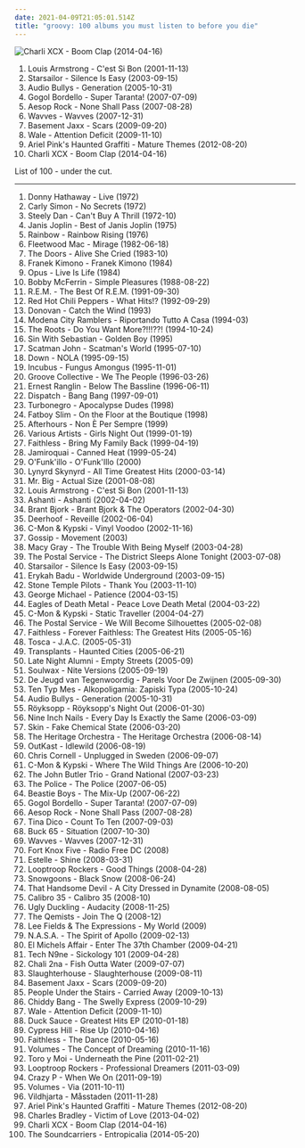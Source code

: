 ```yaml
---
date: 2021-04-09T21:05:01.514Z
title: "groovy: 100 albums you must listen to before you die"
---
```

![Charli XCX - Boom Clap (2014-04-16)](http://coverartarchive.org/release/1d2479b8-43af-41b1-a1ed-bb3fca2dfcaa/7789535178-500.jpg "Charli XCX - Boom Clap (2014-04-16)")
<ol class="albums">
<li data-cover="https://img.discogs.com/8cmTU-QuN5GMSuDjNX65BCwMSgM=/fit-in/500x500/filters:strip_icc():format(jpeg):mode_rgb():quality(90)/discogs-images/R-9638095-1484019100-8094.jpeg.jpg" data-tags="jazz, rock, funk, funky, groovy, rhythm and blues, jecks, louis armstrong, larmstrong, l armstrong" role="button">Louis Armstrong - C'est Si Bon (2001-11-13)</li>
<li data-cover="https://img.discogs.com/jrWVzobDRoF5M8iFRO0_ha-z8PQ=/fit-in/600x592/filters:strip_icc():format(jpeg):mode_rgb():quality(90)/discogs-images/R-434193-1482085620-7376.jpeg.jpg" data-tags="britpop, indie rock" role="button">Starsailor - Silence Is Easy (2003-09-15)</li>
<li data-cover="https://img.discogs.com/JyUzIR0OTnIZcinPHGPfjl8sU0k=/fit-in/600x593/filters:strip_icc():format(jpeg):mode_rgb():quality(90)/discogs-images/R-489923-1415011216-7044.jpeg.jpg" data-tags="electronic" role="button">Audio Bullys - Generation (2005-10-31)</li>
<li data-cover="http://coverartarchive.org/release/30ef723e-c30e-3e1a-91f9-7c290e2837bc/19388524668-500.jpg" data-tags="gypsy punk" role="button">Gogol Bordello - Super Taranta! (2007-07-09)</li>
<li data-cover="http://coverartarchive.org/release/b0885908-cbe2-4e51-95d8-c4f3b9721ad6/2386174869-500.jpg" data-tags="hip-hop" role="button">Aesop Rock - None Shall Pass (2007-08-28)</li>
<li data-cover="http://coverartarchive.org/release/5e883ea3-d5f7-4854-80a2-8b6811e594cd/22248133603-500.jpg" data-tags="rock, funk, noise pop, funky, groovy, trip, jecks, noise-fi, in queue no tracks" role="button">Wavves - Wavves (2007-12-31)</li>
<li data-cover="http://coverartarchive.org/release/e7a50a3c-83df-41ce-a40b-9a9622d65df6/3592774798-500.jpg" data-tags="electronic, house" role="button">Basement Jaxx - Scars (2009-09-20)</li>
<li data-cover="http://coverartarchive.org/release/7fe11570-db06-4d5a-8e53-d841c8cc6b37/6032925292-500.jpg" data-tags="hip hop" role="button">Wale - Attention Deficit (2009-11-10)</li>
<li data-cover="http://coverartarchive.org/release/12860ae7-5d2a-4df7-99df-875efcdd885e/14813410350-500.jpg" data-tags="4ad" role="button">Ariel Pink's Haunted Graffiti - Mature Themes (2012-08-20)</li>
<li data-cover="http://coverartarchive.org/release/1d2479b8-43af-41b1-a1ed-bb3fca2dfcaa/7789535178-500.jpg" data-tags="pop, british, pop rock, synthpop, groovy, boom clap" role="button">Charli XCX - Boom Clap (2014-04-16)</li>
</ol>
List of 100 - under the cut.
<!-- more -->

_________________

<ol class="albums">
<li data-cover="http://coverartarchive.org/release/9518eadb-e69b-4b93-96ee-1912e42ce02a/19105019444-500.jpg" data-tags="soul" role="button">
Donny Hathaway - Live (1972)
</li>
<li data-cover="http://coverartarchive.org/release/2b5ecc67-95dd-412f-9b1b-4ff7a7dd2d35/18378592123-500.jpg" data-tags="pop rock" role="button">
Carly Simon - No Secrets (1972)
</li>
<li data-cover="http://coverartarchive.org/release/3f117e8c-4bb1-3fad-92d8-f931b9102ed1/7039923170-500.jpg" data-tags="70s, steely dan, classic rock, rock" role="button">
Steely Dan - Can't Buy A Thrill (1972-10)
</li>
<li data-cover="http://coverartarchive.org/release/e11be41a-4c71-44a4-ab7f-0185cac15899/6801939905-500.jpg" data-tags="rock, 60s" role="button">
Janis Joplin - Best of Janis Joplin (1975)
</li>
<li data-cover="http://coverartarchive.org/release/22525db3-d015-4b93-aa02-337f89d425fc/8194680005-500.jpg" data-tags="jazz, pop, rock, soul, instrumental, acoustic, motown, funk, funky, groovy, jecks, rainbow, tony carey, mandatory, sacd" role="button">
Rainbow - Rainbow Rising (1976)
</li>
<li data-cover="http://coverartarchive.org/release/308f450a-1fa2-3199-b8d5-db5faa8bd07d/12119763390-500.jpg" data-tags="80s, fleetwood mac" role="button">
Fleetwood Mac - Mirage (1982-06-18)
</li>
<li data-cover="http://coverartarchive.org/release/c322ae93-fa58-453c-9793-ed839e7eb95e/2210990117-500.jpg" data-tags="classic rock, rock" role="button">
The Doors - Alive She Cried (1983-10)
</li>
<li data-cover="http://coverartarchive.org/release/3867f4a3-7017-4ff5-bb14-5a9fc87a1855/8933458638-500.jpg" data-tags="disco, parody, polish" role="button">
Franek Kimono - Franek Kimono (1984)
</li>
<li data-cover="http://coverartarchive.org/release/525068a4-a924-46e6-86e5-70c0d0ed851a/8719481720-500.jpg" data-tags="rock" role="button">
Opus - Live Is Life (1984)
</li>
<li data-cover="https://img.discogs.com/N0yLwGB1N62q6L1sBZX0T-eJ_O8=/fit-in/600x595/filters:strip_icc():format(jpeg):mode_rgb():quality(90)/discogs-images/R-6339568-1416841014-5652.jpeg.jpg" data-tags="jazz, a cappella, vocal, reggae" role="button">
Bobby McFerrin - Simple Pleasures (1988-08-22)
</li>
<li data-cover="http://coverartarchive.org/release/4a4297fd-96f0-4614-b428-1ed7872ad963/16216791116-500.jpg" data-tags="rock, 80s, alternative rock" role="button">
R.E.M. - The Best Of R.E.M. (1991-09-30)
</li>
<li data-cover="http://coverartarchive.org/release/7ce9f37a-2885-43f5-8c36-b6294dbfadf9/26393776128-500.jpg" data-tags="rock, alternative, funk, funk rock" role="button">
Red Hot Chili Peppers - What Hits!? (1992-09-29)
</li>
<li data-cover="https://img.discogs.com/xZwC2Jkr_FDnLqb4L--AHlRNpQw=/fit-in/450x471/filters:strip_icc():format(jpeg):mode_rgb():quality(90)/discogs-images/R-4595417-1436162339-8307.jpeg.jpg" data-tags="60s, donovan" role="button">
Donovan - Catch the Wind (1993)
</li>
<li data-cover="https://img.discogs.com/4_FxyjDVo57EjlJ_9eoKgqblgMI=/fit-in/600x587/filters:strip_icc():format(jpeg):mode_rgb():quality(90)/discogs-images/R-2222785-1270751646.jpeg.jpg" data-tags="folk, riportando tutto a casa" role="button">
Modena City Ramblers - Riportando Tutto A Casa (1994-03)
</li>
<li data-cover="http://coverartarchive.org/release/d24eed93-2be9-43de-b4a6-db00f54208e8/4784243449-500.jpg" data-tags="hip-hop, hip hop, rap" role="button">
The Roots - Do You Want More?!!!??! (1994-10-24)
</li>
<li data-cover="https://img.discogs.com/3BR1aEMex0ZXB5m2mTOR6tDdpNI=/fit-in/600x585/filters:strip_icc():format(jpeg):mode_rgb():quality(90)/discogs-images/R-166083-1260489678.jpeg.jpg" data-tags="funk, groovy" role="button">
Sin With Sebastian - Golden Boy (1995)
</li>
<li data-cover="http://coverartarchive.org/release/191efea3-5ed8-4faf-8f79-bdac547ebaa1/11144299719-500.jpg" data-tags="eurodance" role="button">
Scatman John - Scatman's World (1995-07-10)
</li>
<li data-cover="http://coverartarchive.org/release/20447c55-29ca-4092-8f27-5f3c4099ffad/7852400971-500.jpg" data-tags="sludge metal, stoner metal" role="button">
Down - NOLA (1995-09-15)
</li>
<li data-cover="http://coverartarchive.org/release/b14f5b76-0f8c-3b16-b193-1438299abdea/12785839911-500.jpg" data-tags="funk metal" role="button">
Incubus - Fungus Amongus (1995-11-01)
</li>
<li data-cover="https://img.discogs.com/ivb3G3QP1X2uN9Q2nq9p2Q7loK4=/fit-in/600x530/filters:strip_icc():format(jpeg):mode_rgb():quality(90)/discogs-images/R-56279-1225073615.jpeg.jpg" data-tags="funky, groovy" role="button">
Groove Collective - We The People (1996-03-26)
</li>
<li data-cover="http://coverartarchive.org/release/7f22edfc-4f93-49d0-96f9-8fb7e1c33f94/3400529654-500.jpg" data-tags="jazz, jazz-funk, ska, jamaica" role="button">
Ernest Ranglin - Below The Bassline (1996-06-11)
</li>
<li data-cover="https://img.discogs.com/5gxQ1LoQeHr3HEeoJBkNEdrp8Vo=/fit-in/600x592/filters:strip_icc():format(jpeg):mode_rgb():quality(90)/discogs-images/R-1373145-1572188842-7674.jpeg.jpg" data-tags="dispatch, rock" role="button">
Dispatch - Bang Bang (1997-09-01)
</li>
<li data-cover="http://coverartarchive.org/release/aec74961-47b2-408d-a53d-10a26f677f25/14338686353-500.jpg" data-tags="punk rock, glam punk, death punk" role="button">
Turbonegro - Apocalypse Dudes (1998)
</li>
<li data-cover="http://coverartarchive.org/release/4e48d986-ca1d-47f4-8694-7477aea0f159/24821791374-500.jpg" data-tags="electronic, dj mix, big beat" role="button">
Fatboy Slim - On the Floor at the Boutique (1998)
</li>
<li data-cover="http://coverartarchive.org/release/73776da1-4a89-40cc-b679-f5ba786554e3/1394757653-500.jpg" data-tags="jazz, pop, rock, soul, instrumental, acoustic, motown, funk, 90s, funky, groovy, italian, jecks, italian rock, mycds, drivethruelvis knows this, drivethruelvis at 17, hotel pop, original cds" role="button">
Afterhours - Non È Per Sempre (1999)
</li>
<li data-cover="http://coverartarchive.org/release/60ebf041-7d5c-4c8b-b792-f3b67e6f739d/7130382727-500.jpg" data-tags="groovy, maxwell" role="button">
Various Artists - Girls Night Out (1999-01-19)
</li>
<li data-cover="http://coverartarchive.org/release/717a1e99-b6f4-4faf-89d1-10d69e991ccc/915839326-500.jpg" data-tags="electronic, techno, melancholy, groovy, ethno, faithless, hel phire" role="button">
Faithless - Bring My Family Back (1999-04-19)
</li>
<li data-cover="https://img.discogs.com/JnsXDOGjQMxGMtrrZ92e094AK3c=/fit-in/320x213/filters:strip_icc():format(jpeg):mode_rgb():quality(90)/discogs-images/R-4611146-1413216205-4588.jpeg.jpg" data-tags="jazz, pop, rock, soul, instrumental, acoustic, motown, funk, funky, groovy, jamiroquai, jecks, r00ts, nice2have" role="button">
Jamiroquai - Canned Heat (1999-05-24)
</li>
<li data-cover="https://img.discogs.com/990QvNo7eWnAzNhZ9wsWa9gDlf0=/fit-in/532x528/filters:strip_icc():format(jpeg):mode_rgb():quality(90)/discogs-images/R-6846409-1427854450-6351.jpeg.jpg" data-tags="jazz, pop, rock, soul, instrumental, acoustic, motown, funk metal, funk, funky, groovy, funk rock, rap metal, jecks" role="button">
O'Funk'illo - O'Funk'Illo (2000)
</li>
<li data-cover="http://coverartarchive.org/release/13ab517d-ed66-497a-a96d-634edd1c36ef/15191888314-500.jpg" data-tags="southern rock, classic rock" role="button">
Lynyrd Skynyrd - All Time Greatest Hits (2000-03-14)
</li>
<li data-cover="http://coverartarchive.org/release/7c120781-cf3c-47f0-88e3-7f20a05cf999/3671158198-500.jpg" data-tags="jazz, pop, rock, soul, instrumental, hard rock, acoustic, motown, funk, funky, groovy, jecks" role="button">
Mr. Big - Actual Size (2001-08-08)
</li>
<li data-cover="https://img.discogs.com/8cmTU-QuN5GMSuDjNX65BCwMSgM=/fit-in/500x500/filters:strip_icc():format(jpeg):mode_rgb():quality(90)/discogs-images/R-9638095-1484019100-8094.jpeg.jpg" data-tags="jazz, rock, funk, funky, groovy, rhythm and blues, jecks, louis armstrong, larmstrong, l armstrong" role="button">
Louis Armstrong - C'est Si Bon (2001-11-13)
</li>
<li data-cover="http://coverartarchive.org/release/6abc2071-c938-4659-b000-aeef26a8433c/7448267217-500.jpg" data-tags="rnb, ashanti" role="button">
Ashanti - Ashanti (2002-04-02)
</li>
<li data-cover="http://coverartarchive.org/release/d4ec20ec-fdbc-46ab-ad04-906eee7d7857/19928196145-500.jpg" data-tags="rock, indie rock, groovy, jazz rock, fresh, desert rock, primary, bb, alive, chillout rock, portalternativo, sun stoner" role="button">
Brant Bjork - Brant Bjork & The Operators (2002-04-30)
</li>
<li data-cover="http://coverartarchive.org/release/39ded298-59ee-4eb2-8449-aa81ac46b18e/9544144082-500.jpg" data-tags="noise pop" role="button">
Deerhoof - Reveille (2002-06-04)
</li>
<li data-cover="http://coverartarchive.org/release/4e40d5d9-5c54-4466-92cc-cd924ea45a8c/2978448714-500.jpg" data-tags="electronic, dance, happy, groovy, favs, lekkah, 4nas, nadh, vemu, mmwm" role="button">
C-Mon & Kypski - Vinyl Voodoo (2002-11-16)
</li>
<li data-cover="http://coverartarchive.org/release/0b2a8e12-f21a-47bd-992a-cd3ad8cf44fb/19991255154-500.jpg" data-tags="jazz, pop, rock, soul, instrumental, acoustic, motown, funk, funky, groovy, jecks" role="button">
Gossip - Movement (2003)
</li>
<li data-cover="http://coverartarchive.org/release/66748258-e195-44f8-a10a-54fa127aa440/20966415132-500.jpg" data-tags="female vocalists, soul" role="button">
Macy Gray - The Trouble With Being Myself (2003-04-28)
</li>
<li data-cover="http://coverartarchive.org/release/3f7b0d26-d16a-4a23-8b51-93a5160dc85f/7793298702-500.jpg" data-tags="indietronica" role="button">
The Postal Service - The District Sleeps Alone Tonight (2003-07-08)
</li>
<li data-cover="https://img.discogs.com/jrWVzobDRoF5M8iFRO0_ha-z8PQ=/fit-in/600x592/filters:strip_icc():format(jpeg):mode_rgb():quality(90)/discogs-images/R-434193-1482085620-7376.jpeg.jpg" data-tags="britpop, indie rock" role="button">
Starsailor - Silence Is Easy (2003-09-15)
</li>
<li data-cover="http://coverartarchive.org/release/c4084059-b9e3-4248-9d5a-487224970dfa/4514268539-500.jpg" data-tags="soul, neo-soul" role="button">
Erykah Badu - Worldwide Underground (2003-09-15)
</li>
<li data-cover="http://coverartarchive.org/release/e6cbe405-cb68-449e-b882-f8c2145a949f/7710002716-500.jpg" data-tags="grunge" role="button">
Stone Temple Pilots - Thank You (2003-11-10)
</li>
<li data-cover="http://coverartarchive.org/release/39a15207-37b1-4fbe-a6de-449ddb8b9892/15466454807-500.jpg" data-tags="pop, george michael" role="button">
George Michael - Patience (2004-03-15)
</li>
<li data-cover="http://coverartarchive.org/release/ddf2d79b-2c98-4857-9276-46d1a95cdf1f/1924050449-500.jpg" data-tags="garage rock, rock, stoner rock, alternative rock" role="button">
Eagles of Death Metal - Peace Love Death Metal (2004-03-22)
</li>
<li data-cover="http://coverartarchive.org/release/3dd9d35e-294e-4e22-9423-d95edcab15ac/4400833302-500.jpg" data-tags="electronic" role="button">
C-Mon & Kypski - Static Traveller (2004-04-27)
</li>
<li data-cover="http://coverartarchive.org/release/24816bfc-a4a9-4639-a1be-a98334e1bd5d/7793302399-500.jpg" data-tags="indie" role="button">
The Postal Service - We Will Become Silhouettes (2005-02-08)
</li>
<li data-cover="http://coverartarchive.org/release/839570e0-dfe5-403f-b498-d6e6a08ab34f/28569193564-500.jpg" data-tags="electronic, dance" role="button">
Faithless - Forever Faithless: The Greatest Hits (2005-05-16)
</li>
<li data-cover="http://coverartarchive.org/release/afc01b76-16ba-48d6-b832-49849a0efff0/8119499313-500.jpg" data-tags="trip-hop, downtempo, chillout" role="button">
Tosca - J.A.C. (2005-05-31)
</li>
<li data-cover="http://coverartarchive.org/release/2d7f1dbc-5928-420c-8325-cb136c261896/14503682309-500.jpg" data-tags="punk" role="button">
Transplants - Haunted Cities (2005-06-21)
</li>
<li data-cover="https://img.discogs.com/h3Z0rvlV7L1RFbHNm1yJNxjS4Oo=/fit-in/600x607/filters:strip_icc():format(jpeg):mode_rgb():quality(90)/discogs-images/R-514874-1424076592-7367.jpeg.jpg" data-tags="electronic, downtempo, house, deep house" role="button">
Late Night Alumni - Empty Streets (2005-09)
</li>
<li data-cover="http://coverartarchive.org/release/ae39aa8d-3955-412f-8801-fd57b624ed8b/7754380019-500.jpg" data-tags="electronic, dance, electro" role="button">
Soulwax - Nite Versions (2005-09-19)
</li>
<li data-cover="http://coverartarchive.org/release/b6ec07ca-508b-3915-b51e-1d0aebc67392/4738968860-500.jpg" data-tags="nederhop" role="button">
De Jeugd van Tegenwoordig - Parels Voor De Zwijnen (2005-09-30)
</li>
<li data-cover="http://coverartarchive.org/release/c20e7fd0-9c88-4f4c-9dd3-95a582ced3c6/4852019408-500.jpg" data-tags="rap, alkopoligamia" role="button">
Ten Typ Mes - Alkopoligamia: Zapiski Typa (2005-10-24)
</li>
<li data-cover="https://img.discogs.com/JyUzIR0OTnIZcinPHGPfjl8sU0k=/fit-in/600x593/filters:strip_icc():format(jpeg):mode_rgb():quality(90)/discogs-images/R-489923-1415011216-7044.jpeg.jpg" data-tags="electronic" role="button">
Audio Bullys - Generation (2005-10-31)
</li>
<li data-cover="http://coverartarchive.org/release/42bce02c-f483-390c-8466-9975473e0797/24689908570-500.jpg" data-tags="electronica, house" role="button">
Röyksopp - Röyksopp's Night Out (2006-01-30)
</li>
<li data-cover="http://coverartarchive.org/release/9140307c-3fd4-4aef-9cc4-1a70608ab086/2547081348-500.jpg" data-tags="industrial, industrial rock" role="button">
Nine Inch Nails - Every Day Is Exactly the Same (2006-03-09)
</li>
<li data-cover="http://coverartarchive.org/release/0b9df8ef-4d71-4c8c-b7a2-5150a5f2f150/3331834886-500.jpg" data-tags="rock, punk" role="button">
Skin - Fake Chemical State (2006-03-20)
</li>
<li data-cover="https://img.discogs.com/4JKF1PY_jPsfDjjI9nu1Wcz7LAQ=/fit-in/600x600/filters:strip_icc():format(jpeg):mode_rgb():quality(90)/discogs-images/R-764977-1156457037.jpeg.jpg" data-tags="nu jazz, jazz, soul, fantastic, groovy, real music, if only everyone knew, a joy forever, got it all, check album out" role="button">
The Heritage Orchestra - The Heritage Orchestra (2006-08-14)
</li>
<li data-cover="http://coverartarchive.org/release/3a589980-607d-466e-b17d-41778d5effc5/2693377789-500.jpg" data-tags="hip-hop" role="button">
OutKast - Idlewild (2006-08-19)
</li>
<li data-cover="http://coverartarchive.org/release/595f26f8-ae7a-47ae-9229-9c6ac0484f83/1043833580-500.jpg" data-tags="rock, acoustic, unplugged" role="button">
Chris Cornell - Unplugged in Sweden (2006-09-07)
</li>
<li data-cover="http://coverartarchive.org/release/a7481071-cba2-3003-9098-5e99c7781ab4/4400846790-500.jpg" data-tags="electronic, dance, happy, original, klezmer, groovy, 00s, favs, lekkah, 4nas, nadh, vemu, mmwm" role="button">
C-Mon & Kypski - Where The Wild Things Are (2006-10-20)
</li>
<li data-cover="https://img.discogs.com/doLKlttO3PEJUFGGXAnSFyns83g=/fit-in/600x600/filters:strip_icc():format(jpeg):mode_rgb():quality(90)/discogs-images/R-3801172-1344956018-6557.jpeg.jpg" data-tags="folk, rock" role="button">
The John Butler Trio - Grand National (2007-03-23)
</li>
<li data-cover="http://coverartarchive.org/release/48160058-d239-4b0b-9969-47f73e6cf86f/21477044180-500.jpg" data-tags="rock, 80s" role="button">
The Police - The Police (2007-06-05)
</li>
<li data-cover="http://coverartarchive.org/release/c96335b2-2429-4990-a1c8-ff5a4904aa73/2839113560-500.jpg" data-tags="instrumental, funk" role="button">
Beastie Boys - The Mix-Up (2007-06-22)
</li>
<li data-cover="http://coverartarchive.org/release/30ef723e-c30e-3e1a-91f9-7c290e2837bc/19388524668-500.jpg" data-tags="gypsy punk" role="button">
Gogol Bordello - Super Taranta! (2007-07-09)
</li>
<li data-cover="http://coverartarchive.org/release/b0885908-cbe2-4e51-95d8-c4f3b9721ad6/2386174869-500.jpg" data-tags="hip-hop" role="button">
Aesop Rock - None Shall Pass (2007-08-28)
</li>
<li data-cover="http://coverartarchive.org/release/4abaaa38-adf5-36f7-ba06-2cf6018d87d8/28348441753-500.jpg" data-tags="pop, female vocalists" role="button">
Tina Dico - Count To Ten (2007-09-03)
</li>
<li data-cover="https://img.discogs.com/CNQJ0YK7pQ0v-C9Ak-ASNKg1PpI=/fit-in/600x600/filters:strip_icc():format(jpeg):mode_rgb():quality(90)/discogs-images/R-1122262-1249303869.jpeg.jpg" data-tags="hip hop" role="button">
Buck 65 - Situation (2007-10-30)
</li>
<li data-cover="http://coverartarchive.org/release/5e883ea3-d5f7-4854-80a2-8b6811e594cd/22248133603-500.jpg" data-tags="rock, funk, noise pop, funky, groovy, trip, jecks, noise-fi, in queue no tracks" role="button">
Wavves - Wavves (2007-12-31)
</li>
<li data-cover="https://img.discogs.com/aw35X62k25wmJ-2NmmK3F_gNIQg=/fit-in/300x300/filters:strip_icc():format(jpeg):mode_rgb():quality(90)/discogs-images/R-1464663-1224554071.png.jpg" data-tags="hip hop, alternative, dub, funk, breakbeat, groovy, big beat, uutta jazzia, acid lounge, lounge groove, shambles 2008, city lounge, my-love, acoustic groove, alternative lounge, lounge-tech, smoothly sexy sounding, groove lounge, electronic lounge jazz, lounge electronic, lounge uptempo, my lounge room, ouahhhhh, tropcool, chillounge1, jazzy vibes, epic lounge, sexy sounding, uuta jazzia, uutta jazziz" role="button">
Fort Knox Five - Radio Free DC (2008)
</li>
<li data-cover="https://img.discogs.com/ewuRBAR-sMXR747JeO_XnuNK5rI=/fit-in/240x240/filters:strip_icc():format(jpeg):mode_rgb():quality(90)/discogs-images/R-1321698-1209506563.jpeg.jpg" data-tags="rnb, soul" role="button">
Estelle - Shine (2008-03-31)
</li>
<li data-cover="http://coverartarchive.org/release/542f1d3a-91ea-4501-82b8-bba39f0eab13/22549698830-500.jpg" data-tags="hip-hop" role="button">
Looptroop Rockers - Good Things (2008-04-28)
</li>
<li data-cover="http://coverartarchive.org/release/130b70de-6919-44d6-897a-913ca91b4686/27654147182-500.jpg" data-tags="underground hip-hop" role="button">
Snowgoons - Black Snow (2008-06-24)
</li>
<li data-cover="https://img.discogs.com/Cr4W-kLOwbMpgGu6yQmUsPXHCwM=/fit-in/600x534/filters:strip_icc():format(jpeg):mode_rgb():quality(90)/discogs-images/R-1433626-1219345558.jpeg.jpg" data-tags="jazz, groovy, fringe pop" role="button">
That Handsome Devil - A City Dressed in Dynamite (2008-08-05)
</li>
<li data-cover="http://coverartarchive.org/release/d98710a6-7827-4ba1-9d89-5c54bd2f2bbe/2232173897-500.jpg" data-tags="soundtrack, instrumental, alternative, experimental, funk, progressive, avantgarde, groovy, jazzy, italian, funk-rock, milano, poliziotteschi, franco micalizzi" role="button">
Calibro 35 - Calibro 35 (2008-10)
</li>
<li data-cover="https://img.discogs.com/-xfuayI-hGFI4IGLCKfmjdadnYs=/fit-in/600x600/filters:strip_icc():format(jpeg):mode_rgb():quality(90)/discogs-images/R-1577171-1402651151-5162.jpeg.jpg" data-tags="hip hop, groovy, alternative hip-hop" role="button">
Ugly Duckling - Audacity (2008-11-25)
</li>
<li data-cover="http://coverartarchive.org/release/f20719f3-0c5f-426d-b3d8-d02e4fd4917f/3498321233-500.jpg" data-tags="drum and bass" role="button">
The Qemists - Join The Q (2008-12)
</li>
<li data-cover="https://img.discogs.com/_vTDLE_5L-MBEDziAoHWMBkaMs4=/fit-in/600x600/filters:strip_icc():format(jpeg):mode_rgb():quality(90)/discogs-images/R-9192574-1476404850-6432.jpeg.jpg" data-tags="soul" role="button">
Lee Fields & The Expressions - My World (2009)
</li>
<li data-cover="http://coverartarchive.org/release/050fd0a7-6dfd-4db8-baca-e57375ac9eff/4520585290-500.jpg" data-tags="hip hop, dance, funk, alternative hip-hop" role="button">
N.A.S.A. - The Spirit of Apollo (2009-02-13)
</li>
<li data-cover="https://img.discogs.com/gZGAxrf1zHsr5bdMfXQbdPEC0tw=/fit-in/600x530/filters:strip_icc():format(jpeg):mode_rgb():quality(90)/discogs-images/R-1772620-1433620913-7558.png.jpg" data-tags="funk" role="button">
El Michels Affair - Enter The 37th Chamber (2009-04-21)
</li>
<li data-cover="http://coverartarchive.org/release/7c4257f0-dabe-4d42-bb17-383e088a47a8/2924091999-500.jpg" data-tags="hip hop" role="button">
Tech N9ne - Sickology 101 (2009-04-28)
</li>
<li data-cover="https://img.discogs.com/LDXVDR5EoS0n9f_TLCm0rf35ZWg=/fit-in/150x150/filters:strip_icc():format(jpeg):mode_rgb():quality(90)/discogs-images/R-1840182-1295385670.jpeg.jpg" data-tags="hip hop" role="button">
Chali 2na - Fish Outta Water (2009-07-07)
</li>
<li data-cover="http://coverartarchive.org/release/42a0da3d-ab0b-4b41-b9ba-b1d150e78021/21215708065-500.jpg" data-tags="rap" role="button">
Slaughterhouse - Slaughterhouse (2009-08-11)
</li>
<li data-cover="http://coverartarchive.org/release/e7a50a3c-83df-41ce-a40b-9a9622d65df6/3592774798-500.jpg" data-tags="electronic, house" role="button">
Basement Jaxx - Scars (2009-09-20)
</li>
<li data-cover="http://coverartarchive.org/release/4dad8c35-f344-49d4-ab35-bb3a72c997b1/16156237210-500.jpg" data-tags="hip-hop, hip hop, west coast, groovy, alternative hip-hop, jazz hop, independent hip-hop, puts, indie g-funk, golden era feel" role="button">
People Under the Stairs - Carried Away (2009-10-13)
</li>
<li data-cover="https://img.discogs.com/YNA3QFzyfL4lRKYkPbUXu955als=/fit-in/600x600/filters:strip_icc():format(jpeg):mode_rgb():quality(90)/discogs-images/R-6354960-1417205837-9595.jpeg.jpg" data-tags="electronic, hip hop, alternative, rap, groovy, alternative hip-hop" role="button">
Chiddy Bang - The Swelly Express (2009-10-29)
</li>
<li data-cover="http://coverartarchive.org/release/7fe11570-db06-4d5a-8e53-d841c8cc6b37/6032925292-500.jpg" data-tags="hip hop" role="button">
Wale - Attention Deficit (2009-11-10)
</li>
<li data-cover="http://coverartarchive.org/release/27c07a33-7d46-4e79-a121-05ad2bbb2e2a/6878162090-500.jpg" data-tags="dance, house, groovy, disco house" role="button">
Duck Sauce - Greatest Hits EP (2010-01-18)
</li>
<li data-cover="http://coverartarchive.org/release/f6f6704a-1bd1-4fa8-9acd-e340e669e48a/23246348312-500.jpg" data-tags="hip hop, hip-hop" role="button">
Cypress Hill - Rise Up (2010-04-16)
</li>
<li data-cover="https://img.discogs.com/eWxdUqeu4I2QSd3FZKIGvbLrcf0=/fit-in/600x600/filters:strip_icc():format(jpeg):mode_rgb():quality(90)/discogs-images/R-2278416-1274129211.jpeg.jpg" data-tags="house" role="button">
Faithless - The Dance (2010-05-16)
</li>
<li data-cover="http://coverartarchive.org/release/428073b3-f330-449f-ba59-3a11d4ac0b10/16219134139-500.jpg" data-tags="djent" role="button">
Volumes - The Concept of Dreaming (2010-11-16)
</li>
<li data-cover="http://coverartarchive.org/release/03b381ba-f859-3da0-873c-e359c56f25dd/12929911749-500.jpg" data-tags="indie pop, psychedelic" role="button">
Toro y Moi - Underneath the Pine (2011-02-21)
</li>
<li data-cover="https://via.placeholder.com/450" data-tags="hip hop, groovy, alternative hip-hop" role="button">
Looptroop Rockers - Professional Dreamers (2011-03-09)
</li>
<li data-cover="https://img.discogs.com/_my-Nm99tDlCvFGBTKyhGAR_yHo=/fit-in/500x500/filters:strip_icc():format(jpeg):mode_rgb():quality(90)/discogs-images/R-10471813-1498130631-5231.jpeg.jpg" data-tags="disco, chillout, soul, dance, motown, funk, house, indietronica, 90s, funky, groovy, soulful house, beach house, chic" role="button">
Crazy P - When We On (2011-09-19)
</li>
<li data-cover="https://img.discogs.com/8X3dS8gbhSAcdhPRvj4V_VF3MNQ=/fit-in/600x596/filters:strip_icc():format(jpeg):mode_rgb():quality(90)/discogs-images/R-13895675-1563539622-2102.jpeg.jpg" data-tags="djent, progressive metal" role="button">
Volumes - Via (2011-10-11)
</li>
<li data-cover="http://coverartarchive.org/release/73a6a842-1d01-4ff7-997d-f0c0af0b00e9/5348250977-500.jpg" data-tags="progressive metal" role="button">
Vildhjarta - Måsstaden (2011-11-28)
</li>
<li data-cover="http://coverartarchive.org/release/12860ae7-5d2a-4df7-99df-875efcdd885e/14813410350-500.jpg" data-tags="4ad" role="button">
Ariel Pink's Haunted Graffiti - Mature Themes (2012-08-20)
</li>
<li data-cover="http://coverartarchive.org/release/b90eb4fe-cf96-4476-b64b-9269df7e3066/3702933634-500.jpg" data-tags="soul, funk" role="button">
Charles Bradley - Victim of Love (2013-04-02)
</li>
<li data-cover="http://coverartarchive.org/release/1d2479b8-43af-41b1-a1ed-bb3fca2dfcaa/7789535178-500.jpg" data-tags="pop, british, pop rock, synthpop, groovy, boom clap" role="button">
Charli XCX - Boom Clap (2014-04-16)
</li>
<li data-cover="http://coverartarchive.org/release/ea3f0a42-68be-49c6-a5fe-81caee0d0080/7659046168-500.jpg" data-tags="psychedelic, ghost box" role="button">
The Soundcarriers - Entropicalia (2014-05-20)
</li>
</ol>